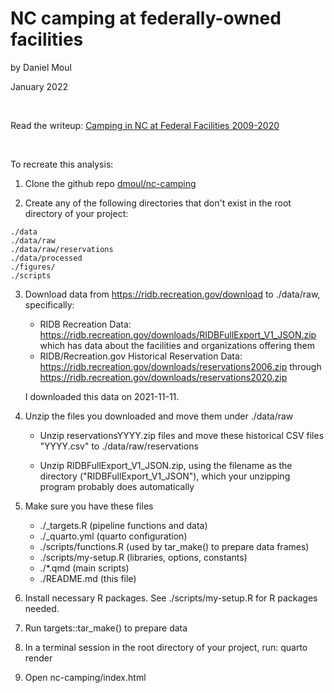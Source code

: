 # NC camping at federally-owned facilities

by Daniel Moul

January 2022

<br>

Read the writeup: [Camping in NC at Federal Facilities 2009-2020](https://dmoul.github.io/nc-camping/index.html)


<br>

To recreate this analysis:

1. Clone the github repo [dmoul/nc-camping](https://github.com/dmoul/nc-camping)

2. Create any of the following directories that don't exist in the root directory of your project:

```
./data
./data/raw
./data/raw/reservations
./data/processed
./figures/
./scripts
```

3. Download data from https://ridb.recreation.gov/download to ./data/raw, specifically:

    - RIDB Recreation Data: https://ridb.recreation.gov/downloads/RIDBFullExport_V1_JSON.zip which has data about the facilities and organizations offering them
    - RIDB/Recreation.gov Historical Reservation Data: https://ridb.recreation.gov/downloads/reservations2006.zip through https://ridb.recreation.gov/downloads/reservations2020.zip
    
    I downloaded this data on 2021-11-11.

4. Unzip the files you downloaded and move them under ./data/raw

    - Unzip reservationsYYYY.zip files and move these historical CSV files "YYYY.csv" to ./data/raw/reservations 

    - Unzip RIDBFullExport_V1_JSON.zip, using the filename as the directory ("RIDBFullExport_V1_JSON"), which your unzipping program probably does automatically

5. Make sure you have these files

    - ./_targets.R (pipeline functions and data)
    - ./_quarto.yml (quarto configuration)
    - ./scripts/functions.R (used by tar_make() to prepare data frames)
    - ./scripts/my-setup.R (libraries, options, constants)
    - ./*.qmd (main scripts)
    - ./README.md (this file)
    
6. Install necessary R packages. See ./scripts/my-setup.R for R packages needed.

7. Run targets::tar_make() to prepare data

8. In a terminal session in the root directory of your project, run: quarto render

9. Open nc-camping/index.html
